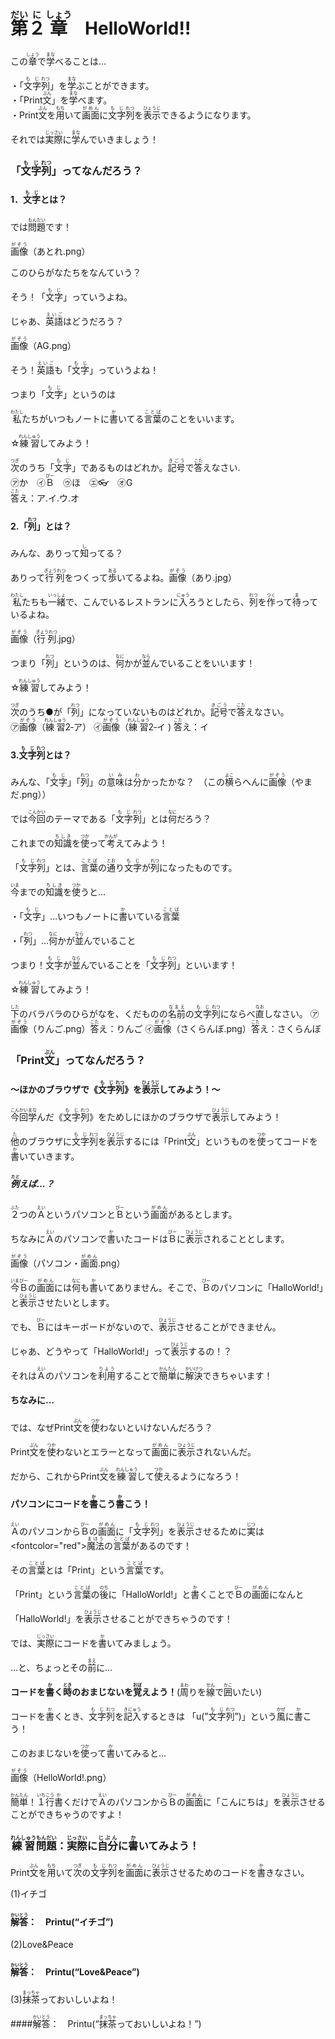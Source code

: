 # <ruby><rb>第<rb><rt>だい</rt></ruby><ruby><rb>２<rb><rt>に</rt></ruby><ruby><rb>章<rb><rt>しょう</rt></ruby>　HelloWorld!!
この<ruby><rb>章<rb><rt>しょう</rt></ruby>で<ruby><rb>学<rb><rt>まな</rt></ruby>べることは…

・「<ruby><rb>文字<rb><rt>もじ</rt></ruby><ruby><rb>列<rb><rt>れつ</rt></ruby>」を<ruby><rb>学</rb><rt>まな</rt></ruby>ぶことができます。  
・「Print<ruby><rb>文<rb><rt>ぶん</rt></ruby>」を<ruby><rb>学</rb><rt>まな</rt></ruby>べます。  
・Print<ruby><rb>文<rb><rt>ぶん</rt></ruby>を<ruby><rb>用<rb><rt>もち</rt></ruby>いて<ruby><rb>画面<rb><rt>がめん</rt></ruby>に<ruby><rb>文字<rb><rt>もじ</rt></ruby><ruby><rb>列<rb><rt>れつ</rt></ruby>を<ruby><rb>表示<rb><rt>ひょうじ</rt></ruby>できるようになります。

それでは<ruby><rb>実際<rb><rt>じっさい</rt></ruby>に<ruby><rb>学<rb><rt>まな</rt></ruby>んでいきましょう！

### 「<ruby><rb>文字<rb><rt>もじ</rt></ruby><ruby><rb>列<rb><rt>れつ</rt></ruby>」ってなんだろう？
#### 1．<ruby><rb>文字<rb><rt>もじ</rt></ruby>とは？
では<ruby><rb>問題<rb><rt>もんだい</rt></ruby>です！

<ruby><rb>画像<rb><rt>がぞう</rt></ruby>（あとれ.png）


このひらがなたちをなんていう？

そう！「<ruby><rb>文字<rb><rt>もじ</rt></ruby>」っていうよね。

じゃあ、<ruby><rb>英語<rb><rt>えいご</rt></ruby>はどうだろう？

<ruby><rb>画像<rb><rt>がぞう</rt></ruby>（AG.png）

そう！<ruby><rb>英語<rb><rt>えいご</rt></ruby>も「<ruby><rb>文字<rb><rt>もじ</rt></ruby>」っていうよね！

つまり「<ruby><rb>文字<rb><rt>もじ</rt></ruby>」というのは

<ruby><rb>私<rb><rt>わたし</rt></ruby>たちがいつもノートに<ruby><rb>書<rb><rt>か</rt></ruby>いてる<ruby><rb>言葉<rb><rt>ことば</rt></ruby>のことをいいます。

☆<ruby><rb>練習<rb><rt>れんしゅう</rt></ruby>してみよう！

<ruby><rb>次<rb><rt>つぎ</rt></ruby>のうち「<ruby><rb>文字<rb><rt>もじ</rt></ruby>」であるものはどれか。<ruby><rb>記号<rb><rt>きごう</rt></ruby>で<ruby><rb>答<rb><rt>こた</rt></ruby>えなさい.  
㋐か　㋑<ruby><rb>Ｂ<rb><rt>びー</rt></ruby>　㋒ほ　㋓:eyeglasses:　㋔G  
<ruby><rb>答<rb><rt>こた</rt></ruby>え：ア.イ.ウ.オ　

#### 2.「<ruby><rb>列<rb><rt>れつ</rt></ruby>」とは？
みんな、ありって<ruby><rb>知<rb><rt>し</rt></ruby>ってる？

ありって<ruby><rb>行列<rb><rt>ぎょうれつ</rt></ruby>をつくって<ruby><rb>歩<rb><rt>ある</rt></ruby>いてるよね。<ruby><rb>画像<rb><rt>がぞう</rt></ruby>（あり.jpg）

<ruby><rb>私<rb><rt>わたし</rt></ruby>たちも<ruby><rb>一緒<rb><rt>いっしょ</rt></ruby>で、こんでいるレストランに<ruby><rb>入<rb><rt>にゅう</rt></ruby>ろうとしたら、<ruby><rb>列<rb><rt>れつ</rt></ruby>を<ruby><rb>作<rb><rt>つく</rt></ruby>って<ruby><rb>待<rb><rt>ま</rt></ruby>っているよね。

<ruby><rb>画像<rb><rt>がぞう</rt></ruby>（<ruby><rb>行列<rb><rt>ぎょうれつ</rt></ruby>.jpg）

つまり「<ruby><rb>列<rb><rt>れつ</rt></ruby>」というのは、<ruby><rb>何<rb><rt>なに</rt></ruby>かが<ruby><rb>並<rb><rt>なら</rt></ruby>んでいることをいいます！

☆<ruby><rb>練習<rb><rt>れんしゅう</rt></ruby>してみよう！

<ruby><rb>次<rb><rt>つぎ</rt></ruby>のうち●が「<ruby><rb>列<rb><rt>れつ</rt></ruby>」になっていないものはどれか。<ruby><rb>記号<rb><rt>きごう</rt></ruby>で<ruby><rb>答<rb><rt>こた</rt></ruby>えなさい。  
㋐<ruby><rb>画像<rb><rt>がぞう</rt></ruby>（<ruby><rb>練習<rb><rt>れんしゅう</rt></ruby>2‐ア）
㋑<ruby><rb>画像<rb><rt>がぞう</rt></ruby>（<ruby><rb>練習<rb><rt>れんしゅう</rt></ruby>2‐イ )
<ruby><rb>答<rb><rt>こた</rt></ruby>え：イ

#### 3.<ruby><rb>文字<rb><rt>もじ</rt></ruby><ruby><rb>列<rb><rt>れつ</rt></ruby>とは？
みんな、「<ruby><rb>文字<rb><rt>もじ</rt></ruby>」「<ruby><rb>列<rb><rt>れつ</rt></ruby>」の<ruby><rb>意味<rb><rt>いみ</rt></ruby>は<ruby><rb>分<rb><rt>わ</rt></ruby>かったかな？　（この<ruby><rb>横<rb><rt>よこ</rt></ruby>らへんに<ruby><rb>画像<rb><rt>がぞう</rt></ruby>（やまだ.png））

では<ruby><rb>今回<rb><rt>こんかい</rt></ruby>のテーマである「<ruby><rb>文字<rb><rt>もじ</rt></ruby><ruby><rb>列<rb><rt>れつ</rt></ruby>」とは<ruby><rb>何<rb><rt>なに</rt></ruby>だろう？

これまでの<ruby><rb>知識<rb><rt>ちしき</rt></ruby>を<ruby><rb>使<rb><rt>つか</rt></ruby>って<ruby><rb>考<rb><rt>かんが</rt></ruby>えてみよう！

「<ruby><rb>文字<rb><rt>もじ</rt></ruby><ruby><rb>列<rb><rt>れつ</rt></ruby>」とは、<ruby><rb>言葉<rb><rt>ことば</rt></ruby>の<ruby><rb>通<rb><rt>とお</rt></ruby>り<ruby><rb>文字<rb><rt>もじ</rt></ruby>が<ruby><rb>列<rb><rt>れつ</rt></ruby>になったものです。

<ruby><rb>今<rb><rt>いま</rt></ruby>までの<ruby><rb>知識<rb><rt>ちしき</rt></ruby>を<ruby><rb>使<rb><rt>つか</rt></ruby>うと…

・「<ruby><rb>文字<rb><rt>もじ</rt></ruby>」…いつもノートに<ruby><rb>書<rb><rt>か</rt></ruby>いている<ruby><rb>言葉<rb><rt>ことば</rt></ruby>

・「<ruby><rb>列<rb><rt>れつ</rt></ruby>」…<ruby><rb>何<rb><rt>なに</rt></ruby>かが<ruby><rb>並<rb><rt>なら</rt></ruby>んでいること

つまり！<ruby><rb>文字<rb><rt>もじ</rt></ruby>が<ruby><rb>並<rb><rt>なら</rt></ruby>んでいることを「<ruby><rb>文字<rb><rt>もじ</rt></ruby><ruby><rb>列<rb><rt>れつ</rt></ruby>」といいます！

☆<ruby><rb>練習<rb><rt>れんしゅう</rt></ruby>してみよう！

<ruby><rb>下<rb><rt>した</rt></ruby>のバラバラのひらがなを、くだものの<ruby><rb>名前<rb><rt>なまえ</rt></ruby>の<ruby><rb>文字<rb><rt>もじ</rt></ruby><ruby><rb>列<rb><rt>れつ</rt></ruby>にならべ<ruby><rb>直<rb><rt>なお</rt></ruby>しなさい。
㋐<ruby><rb>画像<rb><rt>がぞう</rt></ruby>（りんご.png）<ruby><rb>答<rb><rt>こた</rt></ruby>え：りんご
㋑<ruby><rb>画像<rb><rt>がぞう</rt></ruby>（さくらんぼ.png）<ruby><rb>答<rb><rt>こた</rt></ruby>え：さくらんぼ

### 「Print<ruby><rb>文<rb><rt>ぶん</rt></ruby>」ってなんだろう？
#### ～ほかのブラウザで《<ruby><rb>文字<rb><rt>もじ</rt></ruby><ruby><rb>列<rb><rt>れつ</rt></ruby>》を<ruby><rb>表示<rb><rt>ひょうじ</rt></ruby>してみよう！～

<ruby><rb>今回<rb><rt>こんかい</rt></ruby><ruby><rb>学<rb><rt>まな</rt></ruby>んだ《<ruby><rb>文字<rb><rt>もじ</rt></ruby><ruby><rb>列<rb><rt>れつ</rt></ruby>》をためしにほかのブラウザで<ruby><rb>表示<rb><rt>ひょうじ</rt></ruby>してみよう！

<ruby><rb>他<rb><rt>た</rt></ruby>のブラウザに<ruby><rb>文字<rb><rt>もじ</rt></ruby><ruby><rb>列<rb><rt>れつ</rt></ruby>を<ruby><rb>表示<rb><rt>ひょうじ</rt></ruby>するには「Print<ruby><rb>文<rb><rt>ぶん</rt></ruby>」というものを<ruby><rb>使<rb><rt>つか</rt></ruby>ってコードを<ruby><rb>書<rb><rt>か</rt></ruby>いていきます。

##### <ruby><rb>例<rb><rt>たと</rt></ruby>えば…？
<ruby><rb>２<rb><rt>ふた</rt></ruby>つの<ruby><rb>Ａ<rb><rt>えい</rt></ruby>というパソコンと<ruby><rb>Ｂ<rb><rt>びー</rt></ruby>という<ruby><rb>画面<rb><rt>がめん</rt></ruby>があるとします。

ちなみに<ruby><rb>Ａ<rb><rt>えい</rt></ruby>のパソコンで<ruby><rb>書<rb><rt>か</rt></ruby>いたコードは<ruby><rb>Ｂ<rb><rt>びー</rt></ruby>に<ruby><rb>表示<rb><rt>ひょうじ</rt></ruby>されることとします。

<ruby><rb>画像<rb><rt>がぞう</rt></ruby>（パソコン・<ruby><rb>画面<rb><rt>がめん</rt></ruby>.png）

<ruby><rb>今<rb><rt>いま</rt></ruby><ruby><rb>Ｂ<rb><rt>びー</rt></ruby>の<ruby><rb>画面<rb><rt>がめん</rt></ruby>には<ruby><rb>何<rb><rt>なに</rt></ruby>も<ruby><rb>書<rb><rt>か</rt></ruby>いてありません。そこで、<ruby><rb>Ｂ<rb><rt>びー</rt></ruby>のパソコンに「HalloWorld!」と<ruby><rb>表示<rb><rt>ひょうじ</rt></ruby>させたいとします。

でも、<ruby><rb>Ｂ<rb><rt>びー</rt></ruby>にはキーボードがないので、<ruby><rb>表示<rb><rt>ひょうじ</rt></ruby>させることができません。

じゃあ、どうやって「HalloWorld!」って<ruby><rb>表示<rb><rt>ひょうじ</rt></ruby>するの！？

それは<ruby><rb>Ａ<rb><rt>えい</rt></ruby>のパソコンを<ruby><rb>利用<rb><rt>りよう</rt></ruby>することで<ruby><rb>簡単<rb><rt>かんたん</rt></ruby>に<ruby><rb>解決<rb><rt>かいけつ</rt></ruby>できちゃいます！

#### ちなみに…

では、なぜPrint<ruby><rb>文<rb><rt>ぶん</rt></ruby>を<ruby><rb>使<rb><rt>つか</rt></ruby>わないといけないんだろう？

Print<ruby><rb>文<rb><rt>ぶん</rt></ruby>を<ruby><rb>使<rb><rt>つか</rt></ruby>わないとエラーとなって<ruby><rb>画面<rb><rt>がめん</rt></ruby>に<ruby><rb>表示<rb><rt>ひょうじ</rt></ruby>されないんだ。

だから、これからPrint<ruby><rb>文<rb><rt>ぶん</rt></ruby>を<ruby><rb>練習<rb><rt>れんしゅう</rt></ruby>して<ruby><rb>使<rb><rt>つか</rt></ruby>えるようになろう！

#### パソコンにコードを<ruby><rb>書<rb><rt>か</rt></ruby>こう<ruby><rb>書<rb><rt>か</rt></ruby>こう！
<ruby><rb>Ａ<rb><rt>えい</rt></ruby>のパソコンから<ruby><rb>Ｂ<rb><rt>びー</rt></ruby>の<ruby><rb>画面<rb><rt>がめん</rt></ruby>に「<ruby><rb>文字<rb><rt>もじ</rt></ruby><ruby><rb>列<rb><rt>れつ</rt></ruby>」を<ruby><rb>表示<rb><rt>ひょうじ</rt></ruby>させるために<ruby><rb>実<rb><rt>じつ</rt></ruby>は<fontcolor="red"><ruby><rb>魔法<rb><rt>まほう</rt></ruby>の<ruby><rb>言葉<rb><rt>ことば</rt></ruby></font>があるのです！

その<ruby><rb>言葉<rb><rt>ことば</rt></ruby>とは「Print」という<ruby><rb>言葉<rb><rt>ことば</rt></ruby>です。

「Print」という<ruby><rb>言葉<rb><rt>ことば</rt></ruby>の<ruby><rb>後<rb><rt>のち</rt></ruby>に「HalloWorld!」と<ruby><rb>書<rb><rt>か</rt></ruby>くことで<ruby><rb>Ｂ<rb><rt>びー</rt></ruby>の<ruby><rb>画面<rb><rt>がめん</rt></ruby>になんと

「HalloWorld!」を<ruby><rb>表示<rb><rt>ひょうじ</rt></ruby>させることができちゃうのです！

では、<ruby><rb>実際<rb><rt>じっさい</rt></ruby>にコードを<ruby><rb>書<rb><rt>か</rt></ruby>いてみましょう。

…と、ちょっとその<ruby><rb>前<rb><rt>まえ</rt></ruby>に…

**コードを<ruby><rb>書<rb><rt>か</rt></ruby>く<ruby><rb>時<rb><rt>とき</rt></ruby>のおまじないを<ruby><rb>覚<rb><rt>おぼ</rt></ruby>えよう！**(<ruby><rb>周<rb><rt>まわ</rt></ruby>りを<ruby><rb>線<rb><rt>せん</rt></ruby>で<ruby><rb>囲<rb><rt>かこ</rt></ruby>いたい)

コードを<ruby><rb>書<rb><rt>か</rt></ruby>くとき、<ruby><rb>文字<rb><rt>もじ</rt></ruby><ruby><rb>列<rb><rt>れつ</rt></ruby>を<ruby><rb>記入<rb><rt>きにゅう</rt></ruby>するときは
「u(”<ruby><rb>文字<rb><rt>もじ</rt></ruby><ruby><rb>列<rb><rt>れつ</rt></ruby>”)」という<ruby><rb>風<rb><rt>かぜ</rt></ruby>に<ruby><rb>書<rb><rt>か</rt></ruby>こう！

このおまじないを<ruby><rb>使<rb><rt>つか</rt></ruby>って<ruby><rb>書<rb><rt>か</rt></ruby>いてみると…

<ruby><rb>画像<rb><rt>がぞう</rt></ruby>（HelloWorld!.png）

<ruby><rb>簡単<rb><rt>かんたん</rt></ruby>！<ruby><rb>１<rb><rt>いち</rt></ruby><ruby><rb>行<rb><rt>こう</rt></ruby><ruby><rb>書<rb><rt>か</rt></ruby>くだけで<ruby><rb>Ａ<rb><rt>えい</rt></ruby>のパソコンから<ruby><rb>Ｂ<rb><rt>びー</rt></ruby>の<ruby><rb>画面<rb><rt>がめん</rt></ruby>に「こんにちは」を<ruby><rb>表示<rb><rt>ひょうじ</rt></ruby>させることができちゃうのですよ！

### <ruby><rb>練習<rb><rt>れんしゅう</rt></ruby><ruby><rb>問題<rb><rt>もんだい</rt></ruby>：<ruby><rb>実際<rb><rt>じっさい</rt></ruby>に<ruby><rb>自分<rb><rt>じぶん</rt></ruby>に<ruby><rb>書<rb><rt>か</rt></ruby>いてみよう！
Print<ruby><rb>文<rb><rt>ぶん</rt></ruby>を<ruby><rb>用<rb><rt>もち</rt></ruby>いて<ruby><rb>次<rb><rt>つぎ</rt></ruby>の<ruby><rb>文字<rb><rt>もじ</rt></ruby><ruby><rb>列<rb><rt>れつ</rt></ruby>を<ruby><rb>画面<rb><rt>がめん</rt></ruby>に<ruby><rb>表示<rb><rt>ひょうじ</rt></ruby>させるためのコードを<ruby><rb>書<rb><rt>か</rt></ruby>きなさい。

(1)イチゴ

#### <ruby><rb>解答<rb><rt>かいとう</rt></ruby>：　Printu(“イチゴ”)　　　　　　　

(2)Love&Peace

#### <ruby><rb>解答<rb><rt>かいとう</rt></ruby>：　Printu(“Love&Peace”)

(3)<ruby><rb>抹茶<rb><rt>まっちゃ</rt></ruby>っておいしいよね！

####<ruby><rb>解答<rb><rt>かいとう</rt></ruby>：　Printu(“<ruby><rb>抹茶<rb><rt>まっちゃ</rt></ruby>っておいしいよね！”)
